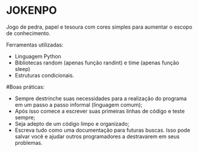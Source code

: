 # JOKENPO
Jogo de pedra, papel e tesoura com cores simples para aumentar o escopo de conhecimento.

Ferramentas utilizadas:

- Linguagem Python
- Bibliotecas random (apenas função randint) e time (apenas função sleep)
- Estruturas condicionais.
  
#Boas práticas:

- Sempre destrinche suas necessidades para a realização do programa em um passo a passo informal (linguagem comum);
- Após isso comece a escrever suas primeiras linhas de código e teste sempre;
- Seja adepto de um código limpo e organizado;
- Escreva tudo como uma documentação para futuras buscas. Isso pode salvar você e ajudar outros programadores a destravarem em seus problemas.
